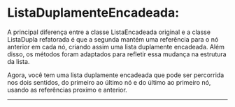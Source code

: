 # ListaDuplamenteEncadeada:

A principal diferença entre a classe ListaEncadeada original e a classe ListaDupla refatorada é que a segunda mantém uma referência para o nó anterior em cada nó, criando assim uma lista duplamente encadeada. Além disso, os métodos foram adaptados para refletir essa mudança na estrutura da lista.

Agora, você tem uma lista duplamente encadeada que pode ser percorrida nos dois sentidos, do primeiro ao último nó e do último ao primeiro nó, usando as referências proximo e anterior.

---